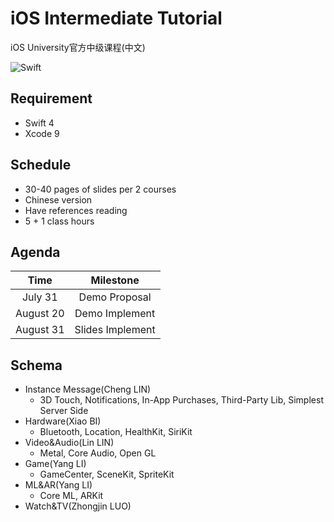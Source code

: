 # iOS Intermediate Tutorial

iOS University官方中级课程(中文)

![Swift](https://img.shields.io/badge/Swift-4-blue.svg) 

## Requirement

- Swift 4
- Xcode 9

## Schedule

- 30-40 pages of slides per 2 courses
- Chinese version
- Have references reading
- 5 + 1 class hours

## Agenda

|   Time    |    Milestone     |
| :-------: | :--------------: |
|  July 31  |  Demo Proposal   |
| August 20 |  Demo Implement  |
| August 31 | Slides Implement |

## Schema

- Instance Message(Cheng LIN)
  - 3D Touch, Notifications, In-App Purchases, Third-Party Lib, Simplest Server Side
- Hardware(Xiao BI)
  - Bluetooth, Location, HealthKit, SiriKit
- Video&Audio(Lin LIN)
  - Metal, Core Audio, Open GL
- Game(Yang LI)
  - GameCenter, SceneKit, SpriteKit
- ML&AR(Yang LI)
  - Core ML, ARKit
- Watch&TV(Zhongjin LUO)


